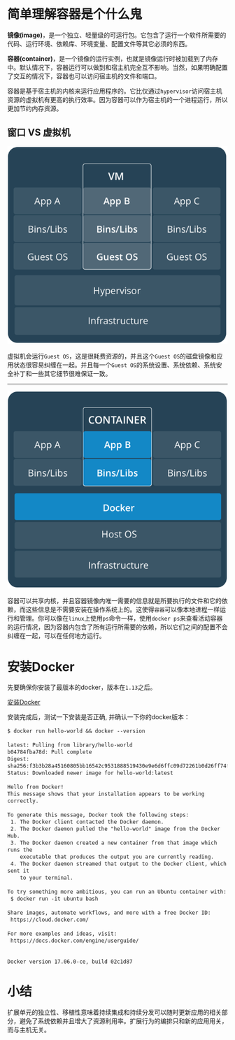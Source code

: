 # 简单理解容器是个什么鬼

**镜像(image)**，是一个独立、轻量级的可运行包。它包含了运行一个软件所需要的代码、运行环境、依赖库、环境变量、配置文件等其它必须的东西。


**容器(container)**，是一个镜像的运行实例，也就是镜像运行时被加载到了内存中。默认情况下，容器运行可以做到和宿主机完全互不影响。当然，如果明确配置了交互的情况下，容器也可以访问宿主机的文件和端口。


容器是基于宿主机的内核来运行应用程序的。它比仅通过`hypervisor`访问宿主机资源的虚拟机有更高的执行效率。因为容器可以作为宿主机的一个进程运行，所以更加节约内存资源。


## 窗口 VS 虚拟机

![VM](/docker/image/vm.png)

虚拟机会运行`Guest OS`，这是很耗费资源的，并且这个`Guest OS`的磁盘镜像和应用状态很容易纠缠在一起。并且每一个`Guest OS`的系统设置、系统依赖、系统安全补丁和一些其它细节很难保证一致。

--- 

![Container](/docker/image/container.png)

容器可以共享内核，并且容器镜像内唯一需要的信息就是所要执行的文件和它的依赖，而这些信息是不需要安装在操作系统上的。这使得`容器`可以像本地进程一样运行和管理。你可以像在`linux`上使用`ps`命令一样，使用`docker ps`来查看活动容器的运行情况，因为容器内包含了所有运行所需要的依赖，所以它们之间的配置不会纠缠在一起，可以在任何地方运行。



# 安装Docker

先要确保你安装了最版本的docker，版本在`1.13`之后。

[安装Docker](https://docs.docker.com/engine/installation/)

安装完成后，测试一下安装是否正确, 并确认一下你的docker版本：

```
$ docker run hello-world && docker --version 

latest: Pulling from library/hello-world
b04784fba78d: Pull complete 
Digest: sha256:f3b3b28a45160805bb16542c9531888519430e9e6d6ffc09d72261b0d26ff74f
Status: Downloaded newer image for hello-world:latest

Hello from Docker!
This message shows that your installation appears to be working correctly.

To generate this message, Docker took the following steps:
 1. The Docker client contacted the Docker daemon.
 2. The Docker daemon pulled the "hello-world" image from the Docker Hub.
 3. The Docker daemon created a new container from that image which runs the
    executable that produces the output you are currently reading.
 4. The Docker daemon streamed that output to the Docker client, which sent it
    to your terminal.

To try something more ambitious, you can run an Ubuntu container with:
 $ docker run -it ubuntu bash

Share images, automate workflows, and more with a free Docker ID:
 https://cloud.docker.com/

For more examples and ideas, visit:
 https://docs.docker.com/engine/userguide/
 
 
Docker version 17.06.0-ce, build 02c1d87
```


# 小结

扩展单元的独立性、移植性意味着持续集成和持续分发可以随时更新应用的相关部分，避免了系统依赖并且增大了资源利用率。扩展行为的编排只和新的应用用关，而与主机无关。

